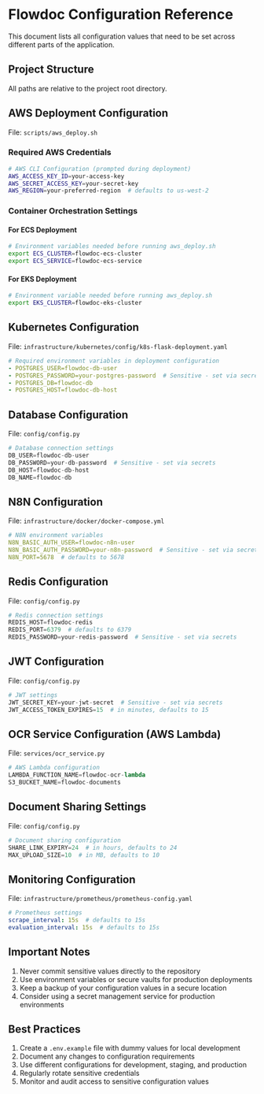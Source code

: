 # Flowdoc Configuration Reference

This document lists all configuration values that need to be set across different parts of the application.

## Project Structure
All paths are relative to the project root directory.

## AWS Deployment Configuration

File: `scripts/aws_deploy.sh`

### Required AWS Credentials
```bash
# AWS CLI Configuration (prompted during deployment)
AWS_ACCESS_KEY_ID=your-access-key
AWS_SECRET_ACCESS_KEY=your-secret-key
AWS_REGION=your-preferred-region  # defaults to us-west-2
```

### Container Orchestration Settings

#### For ECS Deployment
```bash
# Environment variables needed before running aws_deploy.sh
export ECS_CLUSTER=flowdoc-ecs-cluster
export ECS_SERVICE=flowdoc-ecs-service
```

#### For EKS Deployment
```bash
# Environment variable needed before running aws_deploy.sh
export EKS_CLUSTER=flowdoc-eks-cluster
```

## Kubernetes Configuration

File: `infrastructure/kubernetes/config/k8s-flask-deployment.yaml`

```yaml
# Required environment variables in deployment configuration
- POSTGRES_USER=flowdoc-db-user
- POSTGRES_PASSWORD=your-postgres-password  # Sensitive - set via secrets
- POSTGRES_DB=flowdoc-db
- POSTGRES_HOST=flowdoc-db-host
```

## Database Configuration

File: `config/config.py`

```python
# Database connection settings
DB_USER=flowdoc-db-user
DB_PASSWORD=your-db-password  # Sensitive - set via secrets
DB_HOST=flowdoc-db-host
DB_NAME=flowdoc-db
```

## N8N Configuration

File: `infrastructure/docker/docker-compose.yml`

```yaml
# N8N environment variables
N8N_BASIC_AUTH_USER=flowdoc-n8n-user
N8N_BASIC_AUTH_PASSWORD=your-n8n-password  # Sensitive - set via secrets
N8N_PORT=5678  # defaults to 5678
```

## Redis Configuration

File: `config/config.py`

```python
# Redis connection settings
REDIS_HOST=flowdoc-redis
REDIS_PORT=6379  # defaults to 6379
REDIS_PASSWORD=your-redis-password  # Sensitive - set via secrets
```

## JWT Configuration

File: `config/config.py`

```python
# JWT settings
JWT_SECRET_KEY=your-jwt-secret  # Sensitive - set via secrets
JWT_ACCESS_TOKEN_EXPIRES=15  # in minutes, defaults to 15
```

## OCR Service Configuration (AWS Lambda)

File: `services/ocr_service.py`

```python
# AWS Lambda configuration
LAMBDA_FUNCTION_NAME=flowdoc-ocr-lambda
S3_BUCKET_NAME=flowdoc-documents
```

## Document Sharing Settings

File: `config/config.py`

```python
# Document sharing configuration
SHARE_LINK_EXPIRY=24  # in hours, defaults to 24
MAX_UPLOAD_SIZE=10  # in MB, defaults to 10
```

## Monitoring Configuration

File: `infrastructure/prometheus/prometheus-config.yaml`

```yaml
# Prometheus settings
scrape_interval: 15s  # defaults to 15s
evaluation_interval: 15s  # defaults to 15s
```

## Important Notes

1. Never commit sensitive values directly to the repository
2. Use environment variables or secure vaults for production deployments
3. Keep a backup of your configuration values in a secure location
4. Consider using a secret management service for production environments

## Best Practices

1. Create a `.env.example` file with dummy values for local development
2. Document any changes to configuration requirements
3. Use different configurations for development, staging, and production
4. Regularly rotate sensitive credentials
5. Monitor and audit access to sensitive configuration values